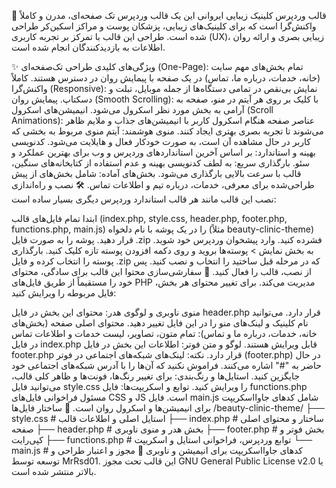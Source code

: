 🎨 قالب وردپرس کلینیک زیبایی ایروانی
این یک قالب وردپرس تک صفحه‌ای، مدرن و کاملاً واکنش‌گرا است که برای کلینیک‌های زیبایی، پزشکان پوست و مراکز اسکین‌کر طراحی شده است. طراحی این قالب با تمرکز بر تجربه کاربری (UX)، زیبایی بصری و ارائه روان اطلاعات به بازدیدکنندگان انجام شده است.

✨ ویژگی‌های کلیدی
طراحی تک‌صفحه‌ای (One-Page): تمام بخش‌های مهم سایت (خانه، خدمات، درباره ما، تماس) در یک صفحه با پیمایش روان در دسترس هستند.
کاملاً واکنش‌گرا (Responsive): نمایش بی‌نقص در تمامی دستگاه‌ها از جمله موبایل، تبلت و دسکتاپ.
پیمایش روان (Smooth Scrolling): با کلیک بر روی هر آیتم در منو، صفحه به آرامی به بخش مورد نظر اسکرول می‌شود.
انیمیشن‌های اسکرول (Scroll Animations): عناصر صفحه هنگام اسکرول کاربر با انیمیشن‌های جذاب و ملایم ظاهر می‌شوند تا تجربه بصری بهتری ایجاد کنند.
منوی هوشمند: آیتم منوی مربوط به بخشی که کاربر در حال مشاهده آن است، به صورت خودکار فعال و هایلایت می‌شود.
کدنویسی بهینه و استاندارد: بر اساس آخرین استانداردهای وردپرس و وب برای بهترین عملکرد و سئو.
بارگذاری سریع: به لطف کدنویسی بهینه و عدم استفاده از کتابخانه‌های سنگین، قالب با سرعت بالایی بارگذاری می‌شود.
بخش‌های آماده: شامل بخش‌های از پیش طراحی‌شده برای معرفی، خدمات، درباره تیم و اطلاعات تماس.
🛠️ نصب و راه‌اندازی
نصب این قالب مانند هر قالب استاندارد وردپرس دیگری بسیار ساده است:

ابتدا تمام فایل‌های قالب (index.php, style.css, header.php, footer.php, functions.php, main.js) را در یک پوشه با نام دلخواه (مثلاً beauty-clinic-theme) قرار دهید.
پوشه را به صورت فایل .zip فشرده کنید.
وارد پیشخوان وردپرس خود شوید.
به بخش نمایش > پوسته‌ها بروید و روی دکمه افزودن پوسته تازه کلیک کنید.
بارگذاری پوسته را انتخاب کرده و فایل .zip که در مرحله قبل ساختید را انتخاب و نصب کنید.
پس از نصب، قالب را فعال کنید.
📝 سفارشی‌سازی محتوا
این قالب برای سادگی، محتوای خود را مستقیماً از طریق فایل‌های PHP مدیریت می‌کند. برای تغییر محتوای هر بخش، فایل مربوطه را ویرایش کنید:

منوی ناوبری و لوگوی هدر: محتوای این بخش در فایل header.php قرار دارد. می‌توانید نام کلینیک و لینک‌های منو را در این فایل تغییر دهید.
محتوای اصلی صفحه (بخش‌های خانه، خدمات، درباره ما و تماس): تمام متون، تصاویر، لیست خدمات و اطلاعات تماس در فایل index.php قابل ویرایش هستند.
لوگو و متن فوتر: اطلاعات این بخش در فایل footer.php قرار دارد.
نکته: لینک‌های شبکه‌های اجتماعی در فوتر (footer.php) در حال حاضر به "#" اشاره می‌کنند. فراموش نکنید که آن‌ها را با آدرس شبکه‌های اجتماعی خود جایگزین کنید.
استایل‌ها و رنگ‌بندی: برای تغییر رنگ‌ها، فونت‌ها و ظاهر کلی قالب، می‌توانید فایل style.css را ویرایش کنید.
توابع و اسکریپت‌ها:
فایل functions.php مسئول فراخوانی فایل‌های CSS و JS است.
فایل main.js شامل کدهای جاوااسکریپت برای انیمیشن‌ها و اسکرول روان است.
📁 ساختار فایل‌ها
/beauty-clinic-theme/
├── style.css             # استایل اصلی و اطلاعات قالب
├── index.php             # ساختار و محتوای اصلی صفحه
├── header.php            # بخش هدر و منوی ناوبری
├── footer.php            # بخش فوتر و کپی‌رایت
├── functions.php         # توابع وردپرس، فراخوانی استایل و اسکریپت
└── main.js               # کدهای جاوااسکریپت برای انیمیشن و ناوبری
📄 مجوز و اعتبار
طراحی و توسعه توسط MrRsd01.
این قالب تحت مجوز GNU General Public License v2.0 یا بالاتر منتشر شده است.